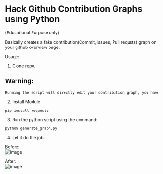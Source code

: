 # Hack Github Contribution Graphs using Python

(Educational Purpose only)

Basically creates a fake contribution(Commit, Issues, Pull requsts) graph on your github overview page.


Usage:

1. Clone repo.

## Warning:
```diff
Running the script will directly edit your contribution graph, you have to delete the repo in your github account to reverse contribution graph changes.
```
2. Install Module
```
pip install requests
```
3. Run the python script using the command:

```
python generate_graph.py
```

4. Let it do the job.


  Before:<br>
  ![image](https://user-images.githubusercontent.com/76813100/234387529-ed6c88db-3b19-4f87-be8a-19f8908db328.png)

  After:<br>
  ![image](https://user-images.githubusercontent.com/76813100/234387443-8ddea95c-44cd-4d82-bdaa-045947d12656.png)

